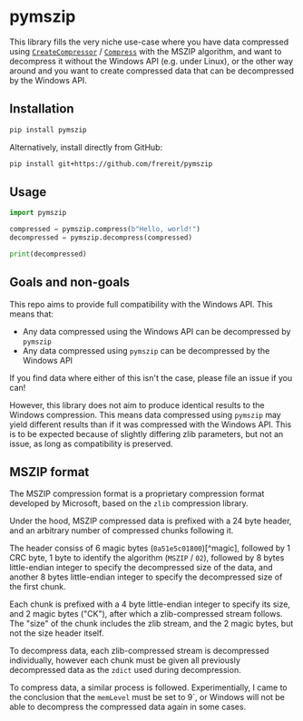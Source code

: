 # pymszip

This library fills the very niche use-case where you have data compressed using [`CreateCompressor`](https://learn.microsoft.com/en-us/windows/win32/api/compressapi/nf-compressapi-createcompressor) / [`Compress`](https://learn.microsoft.com/en-us/windows/win32/api/compressapi/nf-compressapi-compress) with the MSZIP algorithm, and want to decompress it without the Windows API (e.g. under Linux), or the other way around and you want to create compressed data that can be decompressed by the Windows API.

## Installation

```bash
pip install pymszip
```

Alternatively, install directly from GitHub:

```bash
pip install git+https://github.com/frereit/pymszip
```

## Usage

```python
import pymszip

compressed = pymszip.compress(b"Hello, world!")
decompressed = pymszip.decompress(compressed)

print(decompressed)
```

## Goals and non-goals

This repo aims to provide full compatibility with the Windows API. This means that:

- Any data compressed using the Windows API can be decompressed by `pymszip`
- Any data compressed using `pymszip` can be decompressed by the Windows API

If you find data where either of this isn't the case, please file an issue if you can!

However, this library does not aim to produce identical results to the Windows compression. This means data compressed using `pymszip` may yield different results than if it was compressed with the Windows API. This is to be expected because of slightly differing zlib parameters, but not an issue, as long as compatibility is preserved.

## MSZIP format

The MSZIP compression format is a proprietary compression format developed by Microsoft, based on the `zlib` compression library.

Under the hood, MSZIP compressed data is prefixed with a 24 byte header, and an arbitrary number of compressed chunks following it.

The header consiss of 6 magic bytes (`0a51e5c01800`)[^magic], followed by 1 CRC byte, 1 byte to identify the algorithm (`MSZIP` / `02`), followed by 8 bytes little-endian integer to specify the decompressed size of the data, and another 8 bytes little-endian integer to specify the decompressed size of the first chunk.

Each chunk is prefixed with a 4 byte little-endian integer to specify its size, and 2 magic bytes ("CK"), after which a zlib-compressed stream follows. The "size" of the chunk includes the zlib stream, and the 2 magic bytes, but not the size header itself.

To decompress data, each zlib-compressed stream is decompressed individually, however each chunk must be given all previously decompressed data as the `zdict` used during decompression.

To compress data, a similar process is followed. Experimentially, I came to the conclusion that the `memLevel` must be set to 9`, or Windows will not be able to decompress the compressed data again in some cases.
